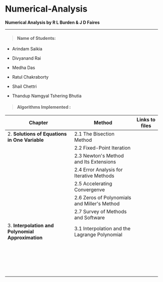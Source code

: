 # Numerical-Analysis

**Numerical Analysis by R L Burden &amp; J D Faires**

---
> #### Name of Students: 

- Arindam Saikia
>
- Divyanand Rai
>
- Medha Das
>
- Ratul Chakraborty
>
- Shail Chettri
>
- Thandup Namgyal Tshering Bhutia
>
> #### Algorithms Implemented :

| Chapter  | Method | Links to files |
| ---------| ---------|------------|
| 2. **Solutions of Equations in One Variable**    |  2.1 The Bisection Method   |      |
|     | 2.2 Fixed-Point Iteration   |      |
|     | 2.3 Newton's Method and Its Extensions    |      |
|   | 2.4 Error Analysis for Iterative Methods |    |
|   | 2.5 Accelerating Convergenve |    |
|   | 2.6 Zeros of Polynomials and Miller's Method |    |
|   | 2.7 Survey of Methods and Software |  |
| 3. **Interpolation and Polynomial Approximation**  | 3.1 Interpolation and the Lagrange Polynomial |   |
|   |   |   |
|   |   |   |
|   |   |   |
|   |   |   |
|   |   |   |
|   |   |   |
|   |   |   |
|   |   |   |
|   |   |   |
|   |   |   |
|   |   |   |
|   |   |   |
|   |   |   |
|   |   |   |
|   |   |   |
|   |   |   |
|   |   |   |
|   |   |   |
|   |   |   |
